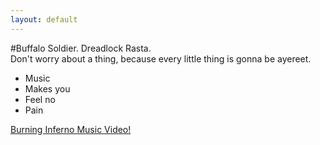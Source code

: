 ```yaml
---
layout: default
---
```


#Buffalo Soldier. Dreadlock Rasta.  
Don't worry about a thing, because every little thing is gonna be ayereet.

- Music
- Makes you
- Feel no
- Pain

[Burning Inferno Music Video!](https://www.youtube.com/watch?v=bRCSWDko81s)
